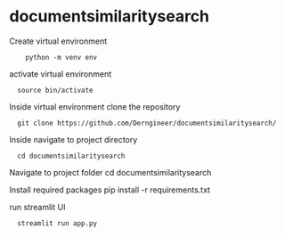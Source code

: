 # documentsimilaritysearch

Create virtual environment

        python -m venv env

activate virtual environment

      source bin/activate

Inside virtual environment clone the repository
  
      git clone https://github.com/Derngineer/documentsimilaritysearch/


Inside navigate to project directory
  
      cd documentsimilaritysearch


      
Navigate to  project folder
                    cd documentsimilaritysearch

Install required packages
                    pip install -r requirements.txt

run streamlit UI

      streamlit run app.py
